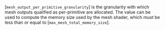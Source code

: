 [`mesh_output_per_primitive_granularity`] is the granularity with which
mesh outputs qualified as per-primitive are allocated.
The value can be used to compute the memory size used by the mesh
shader, which must be less than or equal to
[`max_mesh_total_memory_size`].